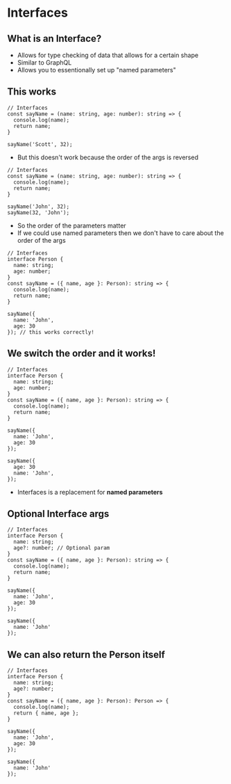 # Interfaces
## What is an Interface?
* Allows for type checking of data that allows for a certain shape
* Similar to GraphQL
* Allows you to essentionally set up "named parameters"

## This works
```
// Interfaces
const sayName = (name: string, age: number): string => {
  console.log(name);
  return name;
}

sayName('Scott', 32);
```

* But this doesn't work because the order of the args is reversed

```
// Interfaces
const sayName = (name: string, age: number): string => {
  console.log(name);
  return name;
}

sayName('John', 32);
sayName(32, 'John');
```

* So the order of the parameters matter
* If we could use named parameters then we don't have to care about the order of the args

```
// Interfaces
interface Person {
  name: string;
  age: number;
}
const sayName = ({ name, age }: Person): string => {
  console.log(name);
  return name;
}

sayName({
  name: 'John',
  age: 30
}); // this works correctly!
```

## We switch the order and it works!
```
// Interfaces
interface Person {
  name: string;
  age: number;
}
const sayName = ({ name, age }: Person): string => {
  console.log(name);
  return name;
}

sayName({
  name: 'John',
  age: 30
});

sayName({
  age: 30
  name: 'John',
});
```

* Interfaces is a replacement for **named parameters**

## Optional Interface args
```
// Interfaces
interface Person {
  name: string;
  age?: number; // Optional param
}
const sayName = ({ name, age }: Person): string => {
  console.log(name);
  return name;
}

sayName({
  name: 'John',
  age: 30
});

sayName({
  name: 'John'
});
```

## We can also return the Person itself
```
// Interfaces
interface Person {
  name: string;
  age?: number;
}
const sayName = ({ name, age }: Person): Person => {
  console.log(name);
  return { name, age };
}

sayName({
  name: 'John',
  age: 30
});

sayName({
  name: 'John'
});
```

